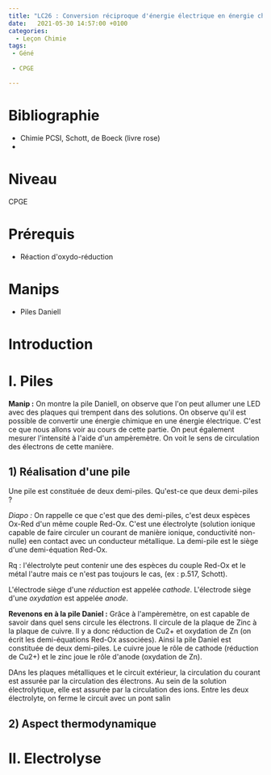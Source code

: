 ```yaml
---
title: "LC26 : Conversion réciproque d'énergie électrique en énergie chimique"
date:   2021-05-30 14:57:00 +0100
categories:
  - Leçon Chimie
tags:
 - Géné
 
 - CPGE

---
```

# Bibliographie
* Chimie PCSI, Schott, de Boeck (livre rose)
* 
# Niveau
CPGE

# Prérequis
* Réaction d'oxydo-réduction
# Manips
* Piles Daniell

# Introduction 

# I. Piles
**Manip :** On montre la pile Daniell, on observe que l'on peut allumer une LED avec des plaques qui trempent dans des solutions. On observe qu'il est possible de convertir une énergie chimique en une énergie électrique. C'est ce que nous allons voir au cours de cette partie.
On peut également mesurer l'intensité à l'aide d'un ampèremètre. On voit le sens de circulation des électrons de cette manière. 
## 1) Réalisation d'une pile
Une pile est constituée de deux demi-piles. Qu'est-ce que deux demi-piles ? 

*Diapo :* On rappelle ce que c'est que des demi-piles, c'est deux espèces Ox-Red d'un même couple Red-Ox. C'est une électrolyte (solution ionique capable de faire circuler un courant de manière ionique, conductivité non-nulle) een contact avec un conducteur métallique.
La demi-pile est le siège d'une demi-équation Red-Ox.

Rq : l'électrolyte peut contenir une des espèces du couple Red-Ox et le métal l'autre mais ce n'est pas toujours le cas, (ex : p.517, Schott).

L'électrode siège d'une *réduction* est appelée *cathode*. L'électrode siège d'une *oxydation* est appelée *anode*.

**Revenons en à la pile Daniel :** Grâce à l'ampèremètre, on est capable de savoir dans quel sens circule les électrons. Il circule de la plaque de Zinc à la plaque de cuivre. Il y a donc réduction de Cu2+ et oxydation de Zn (on écrit les demi-équations Red-Ox associées).
Ainsi la pile Daniel est constituée de deux demi-piles. Le cuivre joue le rôle de cathode (réduction de Cu2+) et le zinc joue le rôle d'anode (oxydation de Zn).

DAns les plaques métalliques et le circuit extérieur, la circulation du courant est assurée par la circulation des électrons. Au sein de la solution électrolytique, elle est assurée par la circulation des ions. Entre les deux électrolyte, on ferme le circuit avec un pont salin

## 2) Aspect thermodynamique


# II. Electrolyse
